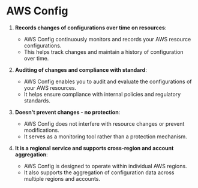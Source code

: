 # AWS Config 

1. **Records changes of configurations over time on resources**:
   - AWS Config continuously monitors and records your AWS resource configurations.
   - This helps track changes and maintain a history of configuration over time.

2. **Auditing of changes and compliance with standard**:
   - AWS Config enables you to audit and evaluate the configurations of your AWS resources.
   - It helps ensure compliance with internal policies and regulatory standards.

3. **Doesn't prevent changes - no protection**:
   - AWS Config does not interfere with resource changes or prevent modifications.
   - It serves as a monitoring tool rather than a protection mechanism.

4. **It is a regional service and supports cross-region and account aggregation**:
   - AWS Config is designed to operate within individual AWS regions.
   - It also supports the aggregation of configuration data across multiple regions and accounts.
